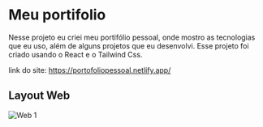# Meu portifolio

Nesse projeto eu criei meu portifólio pessoal, onde mostro as tecnologias que eu uso, além de alguns projetos que eu desenvolvi. Esse projeto foi criado usando o React e o Tailwind Css.

link do site: https://portofoliopessoal.netlify.app/

## Layout Web
![Web 1](https://github.com/miguelAngeloSantana/Portifolio-Pessoal/blob/master/src/Imagens/Portifolio-Pessoal.png)
